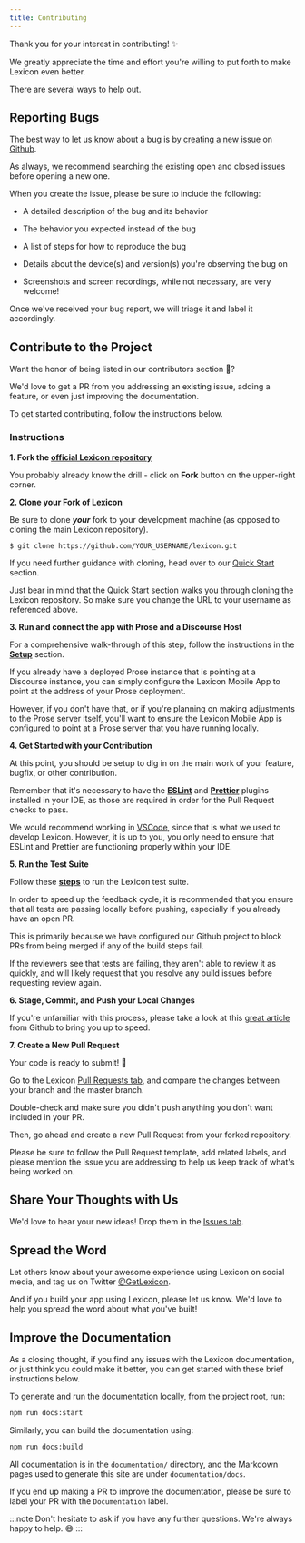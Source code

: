 ```yaml
---
title: Contributing
---
```


Thank you for your interest in contributing! :sparkles:

We greatly appreciate the time and effort you're willing to put forth to make Lexicon even better.

There are several ways to help out.

## Reporting Bugs

The best way to let us know about a bug is by [creating a new issue](https://github.com/lexiconhq/lexicon/issues/new) on [Github](https://github.com/lexiconhq/lexicon).

As always, we recommend searching the existing open and closed issues before opening a new one.

When you create the issue, please be sure to include the following:

- A detailed description of the bug and its behavior

- The behavior you expected instead of the bug

- A list of steps for how to reproduce the bug

- Details about the device(s) and version(s) you're observing the bug on

- Screenshots and screen recordings, while not necessary, are very welcome!

Once we've received your bug report, we will triage it and label it accordingly.

## Contribute to the Project

Want the honor of being listed in our contributors section :clap:?

We'd love to get a PR from you addressing an existing issue, adding a feature, or even just improving the documentation.

To get started contributing, follow the instructions below.

### Instructions

**1. Fork the [official Lexicon repository](https://github.com/lexiconhq/lexicon)**

You probably already know the drill - click on **Fork** button on the upper-right corner.

**2. Clone your Fork of Lexicon**

Be sure to clone **_your_** fork to your development machine (as opposed to cloning the main Lexicon repository).

```
$ git clone https://github.com/YOUR_USERNAME/lexicon.git
```

If you need further guidance with cloning, head over to our [Quick Start](quick-start#installation) section.

Just bear in mind that the Quick Start section walks you through cloning the Lexicon repository. So make sure you change the URL to your username as referenced above.

**3. Run and connect the app with Prose and a Discourse Host**

For a comprehensive walk-through of this step, follow the instructions in the [**Setup**](setup#discourse-host) section.

If you already have a deployed Prose instance that is pointing at a Discourse instance, you can simply configure the Lexicon Mobile App to point at the address of your Prose deployment.

However, if you don't have that, or if you're planning on making adjustments to the Prose server itself, you'll want to ensure the Lexicon Mobile App is configured to point at a Prose server that you have running locally.

**4. Get Started with your Contribution**

At this point, you should be setup to dig in on the main work of your feature, bugfix, or other contribution.

Remember that it's necessary to have the [**ESLint**](https://eslint.org/docs/user-guide/getting-started) and [**Prettier**](https://prettier.io/) plugins installed in your IDE, as those are required in order for the Pull Request checks to pass.

We would recommend working in [VSCode](https://code.visualstudio.com/), since that is what we used to develop Lexicon. However, it is up to you, you only need to ensure that ESLint and Prettier are functioning properly within your IDE.

**5. Run the Test Suite**

Follow these [**steps**](setup#run-the-test-suite) to run the Lexicon test suite.

In order to speed up the feedback cycle, it is recommended that you ensure that all tests are passing locally before pushing, especially if you already have an open PR.

This is primarily because we have configured our Github project to block PRs from being merged if any of the build steps fail.

If the reviewers see that tests are failing, they aren't able to review it as quickly, and will likely request that you resolve any build issues before requesting review again.

**6. Stage, Commit, and Push your Local Changes**

If you're unfamiliar with this process, please take a look at this [great article](https://github.com/git-guides/#learning--mastering-git-commands) from Github to bring you up to speed.

**7. Create a New Pull Request**

Your code is ready to submit! :tada:

Go to the Lexicon [Pull Requests tab](https://github.com/lexiconhq/lexicon/pulls), and compare the changes between your branch and the master branch.

Double-check and make sure you didn't push anything you don't want included in your PR.

Then, go ahead and create a new Pull Request from your forked repository.

Please be sure to follow the Pull Request template, add related labels, and please mention the issue you are addressing to help us keep track of what's being worked on.

## Share Your Thoughts with Us

We'd love to hear your new ideas! Drop them in the [Issues tab](https://github.com/lexiconhq/lexicon/issues).

## Spread the Word

Let others know about your awesome experience using Lexicon on social media, and tag us on Twitter [@GetLexicon](https://twitter.com/GetLexicon).

And if you build your app using Lexicon, please let us know. We'd love to help you spread the word about what you've built!

## Improve the Documentation

As a closing thought, if you find any issues with the Lexicon documentation, or just think you could make it better, you can get started with these brief instructions below.

To generate and run the documentation locally, from the project root, run:

```sh
npm run docs:start
```

Similarly, you can build the documentation using:

```sh
npm run docs:build
```

All documentation is in the `documentation/` directory, and the Markdown pages used to generate this site are under `documentation/docs`.

If you end up making a PR to improve the documentation, please be sure to label your PR with the `Documentation` label.

:::note
Don't hesitate to ask if you have any further questions. We're always happy to help. :smile:
:::
